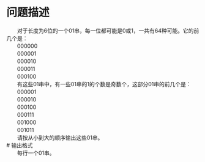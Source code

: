 <div id="pcont1" style="margin-top:20px; display:block;">

# 问题描述

<div class="pdcont">　　对于长度为6位的一个01串，每一位都可能是0或1，一共有64种可能。它的前几个是：<br/>
　　000000<br/>
　　000001<br/>
　　000010<br/>
　　000011<br/>
　　000100<br/>
　　有这些01串中，有一些01串的1的个数是奇数个，这部分01串的前几个是：<br/>
　　000001<br/>
　　000010<br/>
　　000100<br/>
　　000111<br/>
　　001000<br/>
　　001011<br/>
　　请按从小到大的顺序输出这些01串。</div>
# 输出格式

<div class="pdcont">　　每行一个01串。</div>

</div>